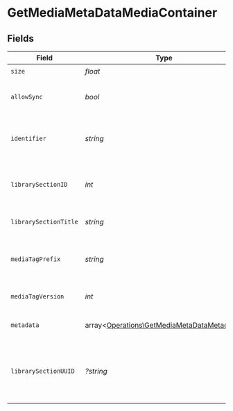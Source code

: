 # GetMediaMetaDataMediaContainer


## Fields

| Field                                                                                             | Type                                                                                              | Required                                                                                          | Description                                                                                       | Example                                                                                           |
| ------------------------------------------------------------------------------------------------- | ------------------------------------------------------------------------------------------------- | ------------------------------------------------------------------------------------------------- | ------------------------------------------------------------------------------------------------- | ------------------------------------------------------------------------------------------------- |
| `size`                                                                                            | *float*                                                                                           | :heavy_check_mark:                                                                                | N/A                                                                                               | 50                                                                                                |
| `allowSync`                                                                                       | *bool*                                                                                            | :heavy_check_mark:                                                                                | Indicates whether syncing is allowed.                                                             | false                                                                                             |
| `identifier`                                                                                      | *string*                                                                                          | :heavy_check_mark:                                                                                | An plugin identifier for the media container.                                                     | com.plexapp.plugins.library                                                                       |
| `librarySectionID`                                                                                | *int*                                                                                             | :heavy_check_mark:                                                                                | The unique identifier for the library section.                                                    | 2                                                                                                 |
| `librarySectionTitle`                                                                             | *string*                                                                                          | :heavy_check_mark:                                                                                | The title of the library section.                                                                 | TV Series                                                                                         |
| `mediaTagPrefix`                                                                                  | *string*                                                                                          | :heavy_check_mark:                                                                                | The prefix used for media tag resource paths.                                                     | /system/bundle/media/flags/                                                                       |
| `mediaTagVersion`                                                                                 | *int*                                                                                             | :heavy_check_mark:                                                                                | The version number for media tags.                                                                | 1734362201                                                                                        |
| `metadata`                                                                                        | array<[Operations\GetMediaMetaDataMetadata](../../Models/Operations/GetMediaMetaDataMetadata.md)> | :heavy_check_mark:                                                                                | An array of metadata items.                                                                       |                                                                                                   |
| `librarySectionUUID`                                                                              | *?string*                                                                                         | :heavy_minus_sign:                                                                                | The universally unique identifier for the library section.                                        | e69655a2-ef48-4aba-bb19-0cc34d1e7d36                                                              |